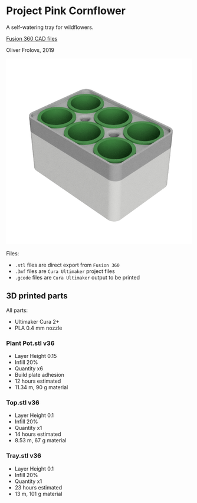 # Project Pink Cornflower

A self-watering tray for wildflowers.

[Fusion 360 CAD files](https://a360.co/2TBmJan)

Oliver Frolovs, 2019

![Image of 3D Printed Flower Tray](tray.png)

Files:

* `.stl` files are direct export from `Fusion 360`
* `.3mf` files are `Cura Ultimaker` project files
* `.gcode` files are `Cura Ultimaker` output to be printed

## 3D printed parts

All parts:
* Ultimaker Cura 2+
* PLA 0.4 mm nozzle

### Plant Pot.stl v36
* Layer Height 0.15
* Infill 20%
* Quantity x6
* Build plate adhesion
* 12 hours estimated
* 11.34 m, 90 g material

### Top.stl v36
* Layer Height 0.1
* Infill 20%
* Quantity x1
* 14 hours estimated
* 8.53 m, 67 g material

### Tray.stl v36
* Layer Height 0.1
* Infill 20%
* Quantity x1
* 23 hours estimated
* 13 m, 101 g material
